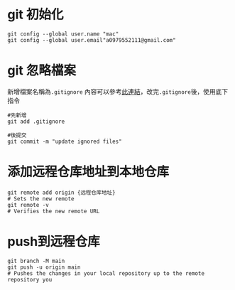 # git 初始化
```shell
git config --global user.name "mac"
git config --global user.email"a0979552111@gmail.com"
```
# git 忽略檔案
新增檔案名稱為`.gitignore` 內容可以參考[此連結](https://www.freecodecamp.org/chinese/news/gitignore-file-how-to-ignore-files-and-folders-in-git/)，改完`.gitignore`後，使用底下指令
```shell
#先新增
git add .gitignore

```
```shell
#後提交
git commit -m "update ignored files"

```
# 添加远程仓库地址到本地仓库

 
```shell
git remote add origin {远程仓库地址}
# Sets the new remote
git remote -v
# Verifies the new remote URL
 ```

# push到远程仓库
```shell
git branch -M main
git push -u origin main
# Pushes the changes in your local repository up to the remote repository you 
```